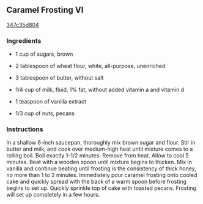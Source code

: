## Caramel Frosting VI

[347c35d804](http://allrecipes.com/recipe/caramel-frosting-vi/)

### Ingredients

 - 1 cup of sugars, brown

 - 2 tablespoon of wheat flour, white, all-purpose, unenriched

 - 3 tablespoon of butter, without salt

 - 1/4 cup of milk, fluid, 1% fat, without added vitamin a and vitamin d

 - 1 teaspoon of vanilla extract

 - 1/3 cup of nuts, pecans

### Instructions

In a shallow 6-inch saucepan, thoroughly mix brown sugar and flour. Stir in butter and milk, and cook over medium-high heat until mixture comes to a rolling boil. Boil exactly 1-1/2 minutes. Remove from heat. Allow to cool 5 minutes. Beat with a wooden spoon until mixture begins to thicken. Mix in vanilla and continue beating until frosting is the consistency of thick honey, no more than 1 to 2 minutes. Immediately pour caramel frosting onto cooled cake and quickly spread with the back of a warm spoon before frosting begins to set up. Quickly sprinkle top of cake with toasted pecans. Frosting will set up completely in a few hours.